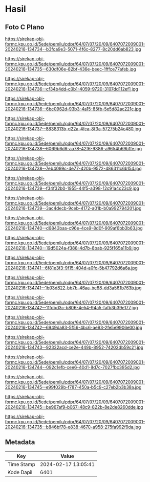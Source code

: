 # Hasil

## Foto C Plano

https://sirekap-obj-formc.kpu.go.id/5ede/pemilu/pdpr/64/07/07/20/09/6407072009001-20240216-134734--b3fca9e3-5071-4f6c-8277-8c20dd6ab823.jpg

https://sirekap-obj-formc.kpu.go.id/5ede/pemilu/pdpr/64/07/07/20/09/6407072009001-20240216-134735--630df06e-82bf-436e-beec-1fffce77afeb.jpg

https://sirekap-obj-formc.kpu.go.id/5ede/pemilu/pdpr/64/07/07/20/09/6407072009001-20240216-134736--cf34b4dd-c0b1-4059-9720-3107dd112ef1.jpg

https://sirekap-obj-formc.kpu.go.id/5ede/pemilu/pdpr/64/07/07/20/09/6407072009001-20240216-134736--6bc0962d-93b3-4a15-85fb-5e5d82ac221c.jpg

https://sirekap-obj-formc.kpu.go.id/5ede/pemilu/pdpr/64/07/07/20/09/6407072009001-20240216-134737--8838313b-d22a-4fca-8f3a-57275b24c480.jpg

https://sirekap-obj-formc.kpu.go.id/5ede/pemilu/pdpr/64/07/07/20/09/6407072009001-20240216-134738--6069b6d6-aa78-42f6-9386-a9654b69b1fe.jpg

https://sirekap-obj-formc.kpu.go.id/5ede/pemilu/pdpr/64/07/07/20/09/6407072009001-20240216-134738--7eb4099c-4e77-420b-9572-486311c6b154.jpg

https://sirekap-obj-formc.kpu.go.id/5ede/pemilu/pdpr/64/07/07/20/09/6407072009001-20240216-134739--f34f32b0-1955-44f5-a398-12c91a4c23c9.jpg

https://sirekap-obj-formc.kpu.go.id/5ede/pemilu/pdpr/64/07/07/20/09/6407072009001-20240216-134739--3ac4decb-9ceb-4172-a01b-b0a992794201.jpg

https://sirekap-obj-formc.kpu.go.id/5ede/pemilu/pdpr/64/07/07/20/09/6407072009001-20240216-134740--d6843baa-c96e-4ce9-8d0f-909af6bb3b63.jpg

https://sirekap-obj-formc.kpu.go.id/5ede/pemilu/pdpr/64/07/07/20/09/6407072009001-20240216-134740--19d5024a-f388-4d7b-8bab-925f165a11b9.jpg

https://sirekap-obj-formc.kpu.go.id/5ede/pemilu/pdpr/64/07/07/20/09/6407072009001-20240216-134741--6f81e3f3-9f15-404d-a0fc-5b47792d6a6a.jpg

https://sirekap-obj-formc.kpu.go.id/5ede/pemilu/pdpr/64/07/07/20/09/6407072009001-20240216-134741--1b03d822-bb7b-46aa-bc88-dd3a561b763b.jpg

https://sirekap-obj-formc.kpu.go.id/5ede/pemilu/pdpr/64/07/07/20/09/6407072009001-20240216-134742--11fdbd3c-b806-4e54-94a5-fafb3b39e177.jpg

https://sirekap-obj-formc.kpu.go.id/5ede/pemilu/pdpr/64/07/07/20/09/6407072009001-20240216-134742--6949da83-5f56-4bc6-ae93-2fe5e9906e00.jpg

https://sirekap-obj-formc.kpu.go.id/5ede/pemilu/pdpr/64/07/07/20/09/6407072009001-20240216-134743--92332acd-ce2e-449b-8952-74202db59c21.jpg

https://sirekap-obj-formc.kpu.go.id/5ede/pemilu/pdpr/64/07/07/20/09/6407072009001-20240216-134744--092c1efb-cee6-40d1-8d7c-7027fbc395d2.jpg

https://sirekap-obj-formc.kpu.go.id/5ede/pemilu/pdpr/64/07/07/20/09/6407072009001-20240216-134745--e99f029b-f787-450a-b5c9-c27eb2b3b38a.jpg

https://sirekap-obj-formc.kpu.go.id/5ede/pemilu/pdpr/64/07/07/20/09/6407072009001-20240216-134745--be967af9-b067-48c9-822b-8e2de8260dde.jpg

https://sirekap-obj-formc.kpu.go.id/5ede/pemilu/pdpr/64/07/07/20/09/6407072009001-20240216-134735--b846bf78-e838-4670-a958-275fa992f9da.jpg


## Metadata

| Key        | Value               |
| ---------- | ------------------- |
| Time Stamp | 2024-02-17 13:05:41 |
| Kode Dapil | 6401                |



